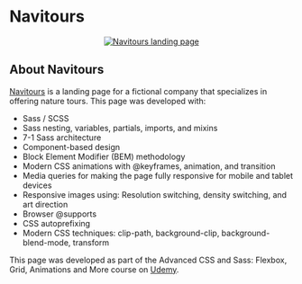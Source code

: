 # Navitours

<div align="center">
    <a href="https://connietran-dev.github.io/navitours-responsive" target="_blank">
        <img src="navitours-demo.gif" alt="Navitours landing page" />
    </a>
</div>

## About Navitours

[Navitours](https://connietran-dev.github.io/navitours-responsive) is a landing page for a fictional company that specializes in offering nature tours. This page was developed with:

- Sass / SCSS
- Sass nesting, variables, partials, imports, and mixins
- 7-1 Sass architecture
- Component-based design
- Block Element Modifier (BEM) methodology
- Modern CSS animations with @keyframes, animation, and transition
- Media queries for making the page fully responsive for mobile and tablet devices
- Responsive images using: Resolution switching, density switching, and art direction
- Browser @supports
- CSS autoprefixing
- Modern CSS techniques: clip-path, background-clip, background-blend-mode, transform

This page was developed as part of the Advanced CSS and Sass: Flexbox, Grid, Animations and More course on [Udemy](https://www.udemy.com/share/101WkwAEEbcFtRRHkJ/).